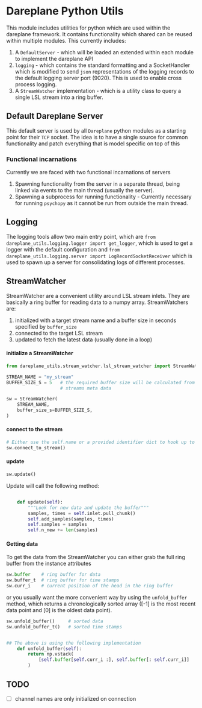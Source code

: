 # Dareplane Python Utils

This module includes utilities for python which are used within the dareplane
framework. It contains functionality which shared can be reused within multiple modules.
This currently includes:

1. A `DefaultServer` - which will be loaded an extended within each module to implement the dareplane API
1. `logging` - which contains the standard formatting and a SocketHandler which is modified to send `json` representations of the logging records to the default logging server port (9020). This is used to enable cross process logging.
1. A `StreamWatcher` implementation - which is a utility class to query a single LSL stream into a ring buffer.

## Default Dareplane Server

This default server is used by all `Dareplane` python modules as a starting
point for their `TCP` socket. The idea is to have a single source for common
functionality and patch everything that is model specific on top of this

### Functional incarnations

Currently we are faced with two functional incarnations of servers

1. Spawning functionality from the server in a separate thread, being linked via events to the
   main thread (usually the server).
2. Spawning a subprocess for running functionality - Currently necessary for running `psychopy` as it cannot be run from outside the main thread.

## Logging

The logging tools allow two main entry point, which are `from dareplane_utils.logging.logger import get_logger`, which is used to get a logger with the default configuration and `from dareplane_utils.logging.server import LogRecordSocketReceiver` which is used to spawn up a server for consolidating logs of different processes.

## StreamWatcher

StreamWatcher are a convenient utility around LSL stream inlets. They are basically a ring buffer for reading data to a numpy array.
StreamWatchers are:

1. initialized with a target stream name and a buffer size in seconds specified by `buffer_size`
2. connected to the target LSL stream
3. updated to fetch the latest data (usually done in a loop)

#### initialize a StreamWatcher

```python
from dareplane_utils.stream_watcher.lsl_stream_watcher import StreamWatcher

STREAM_NAME = "my_stream"
BUFFER_SIZE_S = 5   # the required buffer size will be calculated from the LSL
                    # streams meta data

sw = StreamWatcher(
    STREAM_NAME,
    buffer_size_s=BUFFER_SIZE_S,
)
```

#### connect to the stream

```python
# Either use the self.name or a provided identifier dict to hook up to an LSL stream
sw.connect_to_stream()
```

#### update

```python
sw.update()
```

Update will call the following method:

```python

    def update(self):
        """Look for new data and update the buffer"""
        samples, times = self.inlet.pull_chunk()
        self.add_samples(samples, times)
        self.samples = samples
        self.n_new += len(samples)

```

#### Getting data

To get the data from the StreamWatcher you can either grab the full ring buffer
from the instance attributes

```python
sw.buffer    # ring buffer for data
sw.buffer_t  # ring buffer for time stamps
sw.curr_i    # current position of the head in the ring buffer
```

or you usually want the more convenient way by using the `unfold_buffer` method,
which returns a chronologically sorted array ([-1] is the most recent data
point and [0] is the oldest data point).

```python
sw.unfold_buffer()     # sorted data
sw.unfold_buffer_t()   # sorted time stamps


## The above is using the following implementation
    def unfold_buffer(self):
        return np.vstack(
            [self.buffer[self.curr_i :], self.buffer[: self.curr_i]]
        )
```

## TODO

- [ ] channel names are only initialized on connection
